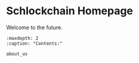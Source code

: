 # Schlockchain Homepage

Welcome to the future.

```{toctree}
:maxdepth: 2
:caption: "Contents:"
   
about_us
```
